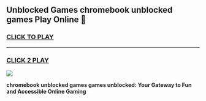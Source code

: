 
## Unblocked Games chromebook unblocked games Play Online 👋
<h3>
<a href="https://news.freeplayer.one?title=chromebook_unblocked_games&ref=17F">CLICK TO PLAY</a></h3>
<hr>

<h3>
<a href="https://news.freeplayer.one?title=chromebook_unblocked_games&ref=17F">CLICK 2 PLAY</a>
  
</h3>

<a href="https://news.freeplayer.one?title=chromebook_unblocked_games&ref=17F/"><img src="https://clearcache.store/games.png"></a>


**chromebook unblocked games games unblocked: Your Gateway to Fun and Accessible Online Gaming**

